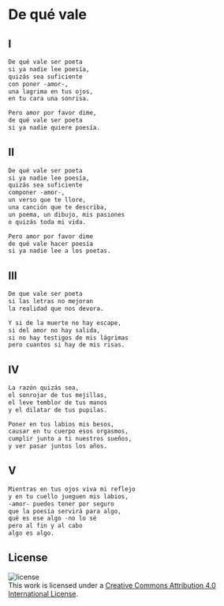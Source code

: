 # De qué vale

## I

```markdown
De qué vale ser poeta
si ya nadie lee poesía,
quizás sea suficiente
con poner -amor-,
una lagrima en tus ojos,
en tu cara una sonrisa.

Pero amor por favor dime,
de qué vale ser poeta
si ya nadie quiere poesía.
```

## II

```markdown
De qué vale ser poeta
si ya nadie lee poesía,
quizás sea suficiente
componer -amor-,
un verso que te llore,
una canción que te describa,
un poema, un dibujo, mis pasiones
o quizás toda mi vida.

Pero amor por favor dime
de qué vale hacer poesía
si ya nadie lee a los poetas.
```

## III

```markdown
De que vale ser poeta
si las letras no mejoran
la realidad que nos devora.

Y si de la muerte no hay escape,
si del amor no hay salida,
si no hay testigos de mis lágrimas
pero cuantos si hay de mis risas.
```

## IV

```markdown
La razón quizás sea,
el sonrojar de tus mejillas,
el leve temblor de tus manos
y el dilatar de tus pupilas.

Poner en tus labios mis besos,
causar en tu cuerpo esos orgasmos,
cumplir junto a ti nuestros sueños,
y ver pasar juntos los años.
```

## V

```markdown
Mientras en tus ojos viva mi reflejo
y en tu cuello jueguen mis labios,
-amor- puedes tener por seguro
que la poesía servirá para algo,
qué es ese algo -no lo sé
pero al fin y al cabo
algo es algo.
```

## License

![license](https://i.creativecommons.org/l/by/4.0/88x31.png)<br/>
This work is licensed under a [Creative Commons Attribution 4.0 International License](http://creativecommons.org/licenses/by/4.0/).
